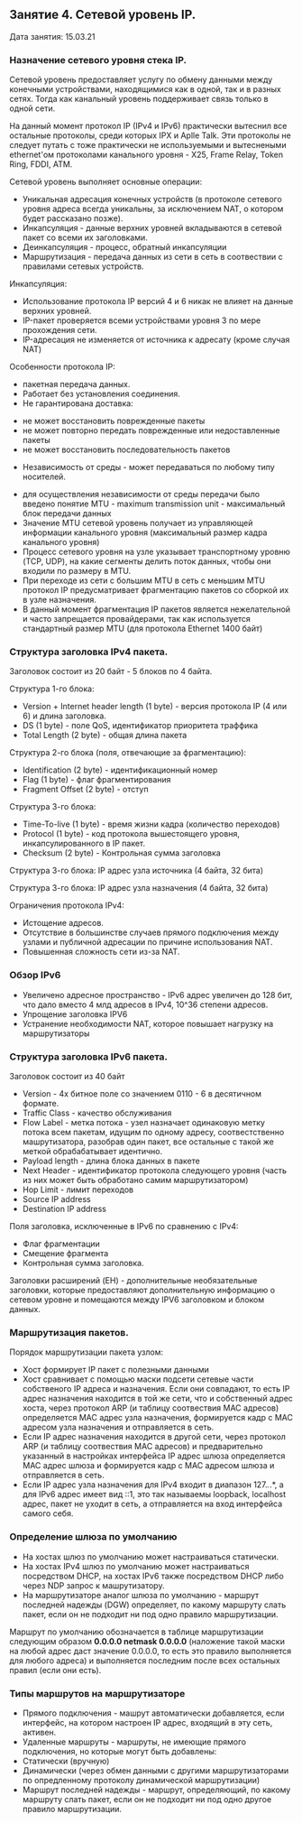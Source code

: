 ## Занятие 4. Сетевой уровень IP. 

Дата занятия: 15.03.21

###  Назначение сетевого уровня стека IP.

Сетевой уровень предоставляет услугу по обмену данными между конечными устройствами, находящимися как в одной, так и в разных сетях. Тогда как канальный уровень поддерживает связь только в одной сети.

На данный момент протокол IP (IPv4 и IPv6) практически вытеснил все остальные протоколы, среди которых IPX и Aplle Talk. Эти протоколы не следует путать с тоже практически не используемыми и вытеснеными ethernet'ом протоколами канального уровня - X25, Frame Relay, Token Ring, FDDI, ATM.

Сетевой уровень выполняет основные операции:

- Уникальная адресация конечных устройств (в протоколе сетевого уровня адреса всегда уникальны, за исключением NAT, о котором будет рассказано позже).
- Инкапсуляция - данные верхних уровней вкладываются в сетевой пакет со всеми их заголовками.
- Деинкапсуляция - процесс, обратный инкапсуляции
- Маршрутизация - передача данных из сети в сеть в соотвествии с правилами сетевых устройств.

Инкапсуляция:

- Использование протокола IP версий 4 и 6 никак не влияет на данные верхних уровней. 
- IP-пакет проверяется всеми устройствами уровня 3 по мере прохождения сети.
- IP-адресация не изменяется от источника к адресату (кроме случая NAT)

Особенности протокола IP:

- пакетная передача данных.
- Работает без установления соединения.
- Не гарантирована доставка:
 * не может воcстановить поврежденные пакеты
 * не может повторно передать поврежденные или недоставленные пакеты
 * не может восстановить последовательность пакетов
- Независимость от среды - может передаваться по любому типу носителей.
 * для осуществления независимости от среды передачи было введено понятие MTU - maximum transmission unit - максимальный блок передачи данных
 * Значение MTU сетевой уровень получает из управляющей информации канального уровня (максимальный размер кадра канального уровня)
 * Процесс сетевого уровня на узле указывает транспортному уровню (TCP, UDP), на какие сегменты делить поток данных, чтобы они входили по размеру в MTU.
 * При переходе из сети с большим MTU в сеть с меньшим MTU протокол IP предусматривает фрагментацию пакетов со сборкой их в узле назначения.
 * В данный момент фрагментация IP пакетов является нежелательной и часто запрещается провайдерами, так как используется стандартный размер MTU (для протокола Ethernet 1400 байт)

### Структура заголовка IPv4 пакета.

Заголовок состоит из 20 байт - 5 блоков по 4 байта.

Структура 1-го блока:
- Version + Internet header length (1 byte) - версия протокола IP (4 или 6) и длина заголовка.
- DS (1 byte) - поле QoS, идентификатор приоритета траффика
- Total Length (2 byte) - общая длина пакета

Структура 2-го блока (поля, отвечающие за фрагментацию):
- Identification (2 byte) - идентификационный номер
- Flag (1 byte) - флаг фрагментирования
- Fragment Offset (2 byte) - отступ

Структура 3-го блока:
- Time-To-live (1 byte) - время жизни кадра  (количество переходов)
- Protocol (1 byte) - код протокола вышестоящего уровня, инкапсулированного в IP пакет.
- Checksum (2 byte) - Контрольная сумма заголовка

Структура 3-го блока:
IP адрес узла источника (4 байта, 32 бита)

Структура 3-го блока:
IP адрес узла назначения (4 байта, 32 бита)

Ограничения протокола IPv4:
- Истощение адресов.
- Отсутствие в большинстве случаев прямого подключения между узлами и публичной адресации по причине использования NAT.
- Повышенная сложность сети из-за NAT.

### Обзор IPv6

- Увеличено адресное пространство - IPv6 адрес увеличен до 128 бит, что дало вместо 4 млд адресов в IPv4, 10^36 степени адресов.
- Упрощение заголовка IPV6
- Устранение необходимости NAT, которое повышает нагрузку на маршрутизаторы


### Структура заголовка IPv6 пакета.

Заголовок состоит из 40 байт

- Version - 4х битное поле со значением 0110 - 6 в десятичном формате.
- Traffic Class - качество обслуживания
- Flow Label - метка потока - узел назначает одинаковую метку потока всем пакетам, идущим по одному адресу, соотвестственно машрутизатора, разобрав один пакет, все остальные с такой же меткой обрабабатывает идентично. 
- Payload length - длина блока данных в пакете
- Next Header - идентификатор протокола следующего уровня (часть из них может быть обработано самим маршрутизатором)
- Hop Limit - лимит переходов 
- Source IP address
- Destination IP address

Поля заголовка, исключенные в IPv6 по сравнению с IPv4:
- Флаг фрагментации
- Смещение фрагмента
- Контрольная сумма заголовка.

Заголовки расширений (EH) - дополнительные необязательные заголовки, которые предоставляют дополнительную информацию о сетевом уровне и помещаются между IPV6 заголовком и блоком данных.

### Маршрутизация пакетов.

Порядок маршрутизации пакета узлом:
- Хост формирует IP пакет с полезными данными
- Хост сравнивает с помощью маски подсети сетевые части собственого IP адреса и назначения. Если они совпадают, то есть IP адрес назначения находится в той же сети, что и собственный адрес хоста, через протокол ARP (и таблицу соотвествия MAC адресов) определяется MAC адрес узла назначения, формируется кадр с MAC адресом узла назначения и отправляется в сеть.
- Если IP адрес назначения находится в другой сети, через протокол ARP (и таблицу соотвествия MAC адресов) и предварительно указанный в настройках интерфейса IP адрес шлюза определяется MAC адрес шлюза и формируется кадр с MAC адресом шлюза и отправляется в сеть.
- Если IP адрес узла назначения для IPv4 входит в диапазон 127.*.*.*, а для IPv6 адрес имеет вид ::1, это так называемы loopback, localhost адрес, пакет не уходит в сеть, а отправляется на вход интерфейса самого себя.

### Определение шлюза по умолчанию

- На хостах шлюз по умолчанию может настраиваться статически.
- На хостах IPv4 шлюз по умолчанию может настраиваться посредством DHCP, на хостах IPv6 также посредством DHCP либо через NDP запрос к машрутизатору.
- На маршрутизаторе аналог шлюза по умолчанию - маршрут последней надежды (DGW) определяет, по какому маршруту слать пакет, если он не подходит ни под одно правило маршрутизации.

Маршрут по умолчанию обозначается в таблице маршрутизации следующим образом **0.0.0.0 netmask 0.0.0.0** (наложение такой маски на любой адрес даст значение 0.0.0.0, то есть это правило выполняется для любого адреса) и выполняется последним после всех остальных правил (если они есть).

### Типы маршрутов на маршрутизаторе

- Прямого подключения - машрут автоматически добавляется, если интерфейс, на котором настроен IP адрес, входящий в эту сеть, активен.
- Удаленные маршруты - маршруты, не имеющие прямого подключения, но которые могут быть добавлены:
- Статически (вручную)
- Динамически (через обмен данными с другими маршрутизаторами по опредленному протоколу динамической маршрутизации)
- Маршрут последней надежды - маршрут, определяющий, по какому маршруту слать пакет, если он не подходит ни под одно другое правило маршрутизации.















